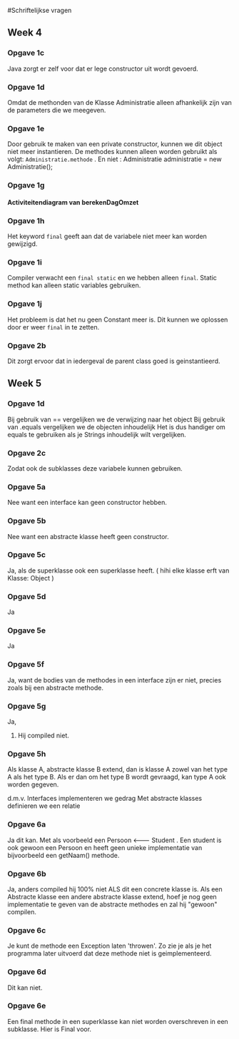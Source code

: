 #Schriftelijkse vragen
## Week 4

### Opgave 1c
Java zorgt er zelf voor dat er lege constructor uit wordt gevoerd.

### Opgave 1d
Omdat de methonden van de Klasse Administratie alleen afhankelijk zijn van de
parameters die we meegeven.

### Opgave 1e
Door gebruik te maken van een private constructor, kunnen we dit object niet meer instantieren.
De methodes kunnen alleen worden gebruikt als volgt: `Administratie.methode` .
En niet : Administratie administratie = new Administratie();

### Opgave 1g
#### Activiteitendiagram van berekenDagOmzet

### Opgave 1h
Het keyword `final` geeft aan dat de variabele niet meer kan worden gewijzigd.

### Opgave 1i
Compiler verwacht een `final static` en we hebben alleen `final`.
Static method kan alleen static variables gebruiken.

### Opgave 1j
Het probleem is dat het nu geen Constant meer is. Dit kunnen we oplossen door er
weer `final` in te zetten.

### Opgave 2b
Dit zorgt ervoor dat in iedergeval de parent class goed is geinstantieerd.

## Week 5
### Opgave 1d
Bij gebruik van == vergelijken we de verwijzing naar het object
Bij gebruik van .equals vergelijken we de objecten inhoudelijk
Het is dus handiger om equals te gebruiken als je Strings inhoudelijk wilt vergelijken.

### Opgave 2c
Zodat ook de subklasses deze variabele kunnen gebruiken.

### Opgave 5a
Nee want een interface kan geen constructor hebben.

### Opgave 5b
Nee want een abstracte klasse heeft geen constructor.

### Opgave 5c
Ja, als de superklasse ook een superklasse heeft. ( hihi elke klasse erft van Klasse: Object )

### Opgave 5d
Ja

### Opgave 5e
Ja

### Opgave 5f
Ja, want de bodies van de methodes in een interface zijn er niet, precies zoals bij een abstracte methode.

### Opgave 5g
Ja,
1. Hij compiled niet.

### Opgave 5h
Als klasse A, abstracte klasse B extend, dan is klasse A zowel van het type A als het type B.
Als er dan om het type B wordt gevraagd, kan type A ook worden gegeven.

d.m.v. Interfaces implementeren we gedrag
Met abstracte klasses definieren we een relatie

### Opgave 6a
Ja dit kan. Met als voorbeeld een Persoon <--- Student . 
Een student is ook gewoon een Persoon en heeft geen unieke implementatie van bijvoorbeeld een getNaam() methode.

### Opgave 6b
Ja, anders compiled hij 100% niet ALS dit een concrete klasse is.
Als een Abstracte klasse een andere abstracte klasse extend, hoef je nog geen implementatie te geven van de abstracte methodes en zal hij "gewoon" compilen.

### Opgave 6c
Je kunt de methode een Exception laten 'throwen'. Zo zie je als je het programma later uitvoerd dat deze methode niet is geimplementeerd.

### Opgave 6d
Dit kan niet.

### Opgave 6e
Een final methode in een superklasse kan niet worden overschreven in een subklasse.
Hier is Final voor.


